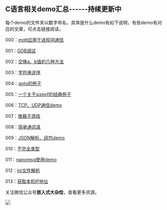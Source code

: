 ## C语言相关demo汇总------持续更新中

每个demo的文件夹以数字命名，具体是什么demo有如下说明，有些demo有对应的文章，可点击链接阅读。

000：[mqtt应用于进程间通信](https://t.1yb.co/6pAD)

001：[GDB调试](https://t.1yb.co/6pB6)

002：[交换a、b值的几种方法](https://t.1yb.co/6xM6)

003：[字符串逆序](https://t.1yb.co/6BXs)

004：[goto的例子](https://t.1yb.co/6BXx)

005：[一个关于sizeof的经典例子](https://t.1yb.co/6BXD)

006：[TCP、UDP通信demo](https://t.1yb.co/6BYl)

007：[推箱子游戏](https://t.1yb.co/6BYV)

008：[简单通讯录](https://t.1yb.co/6BZX)

009：[JSON解析、组包demo](https://t.1yb.co/6C0T)

010：[不完全类型](https://t.1yb.co/7y87)

011：[nanomsg使用demo](https://t.1yb.co/kBpD)

012：[ini文件解析](https://mp.weixin.qq.com/s?__biz=MzU5MzcyMjI4MA==&mid=2247501255&idx=1&sn=9db55603769f533735b17c35e5c8ae5e&chksm=fe0eab00c9792216a05446d317d8337b60573ce528ab971f1d2c3150953cae7d68fb5c8183ab&token=767087017&lang=zh_CN#rd)

013：[获取本机IP地址](https://mp.weixin.qq.com/s?__biz=MzU5MzcyMjI4MA==&mid=2247501255&idx=1&sn=9db55603769f533735b17c35e5c8ae5e&chksm=fe0eab00c9792216a05446d317d8337b60573ce528ab971f1d2c3150953cae7d68fb5c8183ab&token=767087017&lang=zh_CN#rd)

关注微信公众号**嵌入式大杂烩**，查看更多资源。

[![](https://s1.ax1x.com/2020/09/16/w2fqLn.jpg)](https://imgchr.com/i/w2fqLn)

